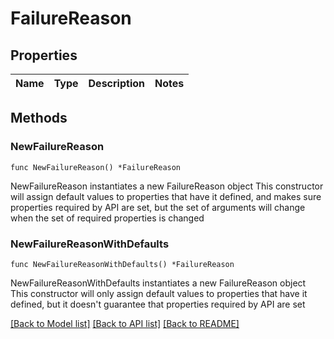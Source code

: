# FailureReason

## Properties

Name | Type | Description | Notes
------------ | ------------- | ------------- | -------------

## Methods

### NewFailureReason

`func NewFailureReason() *FailureReason`

NewFailureReason instantiates a new FailureReason object
This constructor will assign default values to properties that have it defined,
and makes sure properties required by API are set, but the set of arguments
will change when the set of required properties is changed

### NewFailureReasonWithDefaults

`func NewFailureReasonWithDefaults() *FailureReason`

NewFailureReasonWithDefaults instantiates a new FailureReason object
This constructor will only assign default values to properties that have it defined,
but it doesn't guarantee that properties required by API are set


[[Back to Model list]](../README.md#documentation-for-models) [[Back to API list]](../README.md#documentation-for-api-endpoints) [[Back to README]](../README.md)


